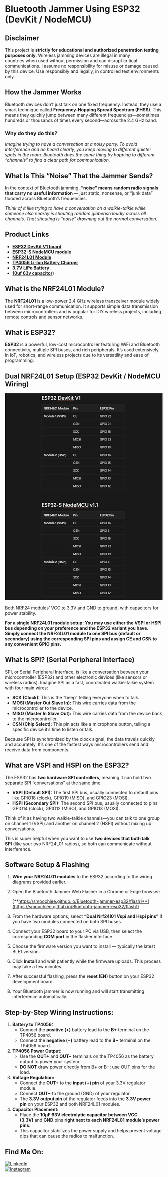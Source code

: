 # Bluetooth Jammer Using ESP32 (DevKit / NodeMCU)
## Disclaimer
This project is **strictly for educational and authorized penetration testing purposes only**. Wireless jamming devices are illegal in many countries when used without permission and can disrupt critical communications. I assume no responsibility for misuse or damage caused by this device. Use responsibly and legally, in controlled test environments only.

## **How the Jammer Works**

Bluetooth devices don’t just talk on one fixed frequency. Instead, they use a smart technique called **Frequency-Hopping Spread Spectrum (FHSS)**. This means they quickly jump between many different frequencies—sometimes hundreds or thousands of times every second—across the 2.4 GHz band.

### **Why do they do this?**

 *Imagine trying to have a conversation at a noisy party. To avoid interference and be heard clearly, you keep moving to different quieter spots in the room. Bluetooth does the same thing by hopping to different “channels” to find a clear path for communication.*

 ## What Is This “Noise” That the Jammer Sends?

In the context of Bluetooth jamming, **“noise” means random radio signals that carry no useful information** — just static, nonsense, or “junk data” flooded across Bluetooth’s frequencies.

*Think of it like trying to have a conversation on a walkie-talkie while someone else nearby is shouting random gibberish loudly across all channels. That shouting is “noise” drowning out the normal conversation.*

## Product Links

- [**ESP32 DevKit V1 board**]([https://www.amazon.in/dp/B07Q576VWZ](https://robu.in/product/esp32-38pin-development-board-wifibluetooth-ultra-low-power-consumption-dual-core/))
- [**ESP32-S NodeMCU module**]([https://www.amazon.in/dp/B081V735Y5](https://robu.in/product/esp32-38pin-development-board-wifibluetooth-ultra-low-power-consumption-dual-core/))
- [**NRF24L01 Module**]([https://www.amazon.in/dp/B07Q435TGK](https://robu.in/product/2-4ghz-nrf24l01palna-sma-antenna-wireless-transceiver-communication-module-1km/))
- [**TP4056 Li-Ion Battery Charger**]([https://www.amazon.in/dp/B07QK1BY5P](https://robu.in/product/tp4056-1a-li-ion-lithium-battery-charging-module-mini-usb/))
- [**3.7V LiPo Battery**]([https://www.amazon.in/dp/B07DWYXJGP](https://robu.in/product/450mah-pcm-protected-micro-li-po-battery/))
- [**10uf 63v capacitor**]([https://robu.in/product/10uf-63v-electrolytic-capacitor-pack-of-10/))

## What is the NRF24L01 Module?

The **NRF24L01** is a low-power 2.4 GHz wireless transceiver module widely used for short-range communication. It supports simple data transmission between microcontrollers and is popular for DIY wireless projects, including remote controls and sensor networks.

## What is ESP32?

**ESP32** is a powerful, low-cost microcontroller featuring WiFi and Bluetooth connectivity, multiple SPI buses, and rich peripherals. It’s used extensively in IoT, robotics, and wireless projects due to its versatility and ease of programming.

## Dual NRF24L01 Setup (ESP32 DevKit / NodeMCU Wiring)
<a href="#"><img title="wiring" src="Wiring.png"></a>

Both NRF24 modules’ VCC to 3.3V and GND to ground, with capacitors for power stability.

**For a single NRF24L01 module setup: You may use either the VSPI or HSPI bus depending on your preference and the ESP32 variant you have. Simply connect the NRF24L01 module to one SPI bus (default or secondary) using the corresponding SPI pins and assign CE and CSN to any convenient GPIO pins.**

## What is SPI? (Serial Peripheral Interface)

SPI, or Serial Peripheral Interface, is like a conversation between your microcontroller (ESP32) and other electronic devices (like sensors or wireless radios). Imagine SPI as a fast, coordinated walkie-talkie system with four main wires:

- **SCK (Clock):** This is the “beep” telling everyone when to talk.
- **MOSI (Master Out Slave In):** This wire carries data from the microcontroller to the device.
- **MISO (Master In Slave Out):** This wire carries data from the device back to the microcontroller.
- **CSN (Chip Select):** This pin acts like a microphone button, telling a specific device it’s time to listen or talk.

Because SPI is synchronized by the clock signal, the data travels quickly and accurately. It’s one of the fastest ways microcontrollers send and receive data from components.

## What are VSPI and HSPI on the ESP32?

The ESP32 has **two hardware SPI controllers**, meaning it can hold two separate SPI “conversations” at the same time.

- **VSPI (Default SPI):** The first SPI bus, usually connected to default pins like GPIO18 (clock), GPIO19 (MISO), and GPIO23 (MOSI).
- **HSPI (Secondary SPI):** The second SPI bus, usually connected to pins GPIO14 (clock), GPIO12 (MISO), and GPIO13 (MOSI).

Think of it as having two walkie-talkie channels—you can talk to one group on channel 1 (VSPI) and another on channel 2 (HSPI) without mixing up conversations.

This is super helpful when you want to use **two devices that both talk SPI** (like your two NRF24L01 radios), so both can communicate without interference.

## Software Setup & Flashing

1. **Wire your NRF24L01 modules** to the ESP32 according to the wiring diagrams provided earlier.
2. Open the Bluetooth Jammer Web Flasher in a Chrome or Edge browser:
    
    [**https://smoochiee.github.io/Bluetooth-jammer-esp32/flash1**](https://smoochiee.github.io/Bluetooth-jammer-esp32/flash1)
    
3. From the hardware options, select **“Dual Nrf24l01 Vspi and Hspi pins”** if you have two modules connected on both SPI buses.
4. Connect your ESP32 board to your PC via USB, then select the corresponding **COM port** in the flasher interface.
5. Choose the firmware version you want to install — typically the latest BLE1 version.
6. Click **Install** and wait patiently while the firmware uploads. This process may take a few minutes.
7. After successful flashing, press the **reset (EN)** button on your ESP32 development board.
8. Your Bluetooth jammer is now running and will start transmitting interference automatically.

## Step-by-Step Wiring Instructions:

1. **Battery to TP4056:**
    - Connect the **positive (+)** battery lead to the **B+** terminal on the TP4056 board.
    - Connect the **negative (−)** battery lead to the **B−** terminal on the TP4056 board.
2. **TP4056 Power Output:**
    - Use the **OUT+** and **OUT−** terminals on the TP4056 as the battery output to power your system.
    - **DO NOT** draw power directly from B+ or B−; use OUT pins for the load.
3. **Voltage Regulation:**
    - Connect the **OUT+** to the **input (+) pin** of your 3.3V regulator module.
    - Connect **OUT−** to the ground (GND) of your regulator.
    - The **3.3V output pin** of the regulator feeds into the **3.3V power pin** on your ESP32 and both NRF24L01 modules.
4. **Capacitor Placement:**
    - Place the **10µF 63V electrolytic capacitor** **between VCC (3.3V)** and **GND** pins **right next to each NRF24L01 module’s power pins**.
    - This capacitor stabilizes the power supply and helps prevent voltage dips that can cause the radios to malfunction.

 ## Find Me On:
[![LinkedIn](https://img.shields.io/badge/LinkedIn-VishnuPrasad-blue?style=for-the-badge&logo=LinkedIn)](https://www.linkedin.com/in/vxnuprasad)  
[![Instagram](https://img.shields.io/badge/IG-%40__.v.shnu-red?style=for-the-badge&logo=instagram)](https://www.instagram.com/__.v.shnu/)  


